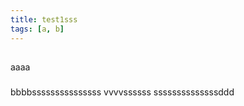 ```yaml
---
title: test1sss
tags: [a, b]
---
```


##

aaaa

###

bbbbsssssssssssssss
vvvvssssss
ssssssssssssssddd

###

##
